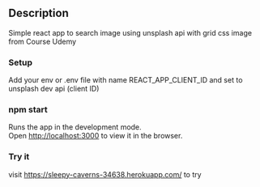 ## Description

Simple react app to search image using unsplash api with grid css image from Course Udemy

### Setup

Add your env or .env file with name REACT_APP_CLIENT_ID and set to unsplash dev api (client ID)

### npm start

Runs the app in the development mode.<br>
Open [http://localhost:3000](http://localhost:3000) to view it in the browser.

### Try it
visit https://sleepy-caverns-34638.herokuapp.com/ to try
